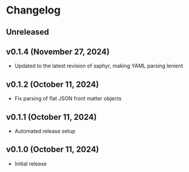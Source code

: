 # Changelog

<!--
    Add changes to the Unreleased section during development.
    Do not change this header — the GitHub action that releases
    this project will edit this file and add the version header for you.
    The Unreleased block will also be used for the GitHub release notes.
-->

## Unreleased

## v0.1.4 (November 27, 2024)

* Updated to the latest revision of saphyr, making YAML parsing lenient

## v0.1.2 (October 11, 2024)

* Fix parsing of flat JSON front matter objects

## v0.1.1 (October 11, 2024)

* Automated release setup

## v0.1.0 (October 11, 2024)

* Initial release
